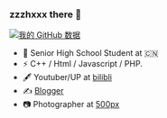 ### zzzhxxx  there 👋
[![我的 GitHub 数据](https://github-readme-stats.vercel.app/api?username=zzzhxxx)]()
- 🍻 Senior High School Student at 🇨🇳 
- ⚡ C++ / Html / Javascript / PHP.
- 🖋 Youtuber/UP at [bilibli](https://space.bilibili.com/40127239)
- ✍️ [Blogger](https://zzzhxxx.top)
- 📷 Photographer at [500px](https://500px.com.cn/community/user-details/87f44fa7a442a9fc7acc276d21b885396)
